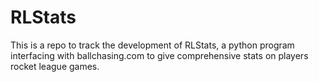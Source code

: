 # RLStats

This is a repo to track the development of RLStats, a python program interfacing with ballchasing.com to give comprehensive stats on players rocket league games.
